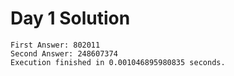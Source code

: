 # Day 1 Solution

```
First Answer: 802011
Second Answer: 248607374
Execution finished in 0.001046895980835 seconds.
```